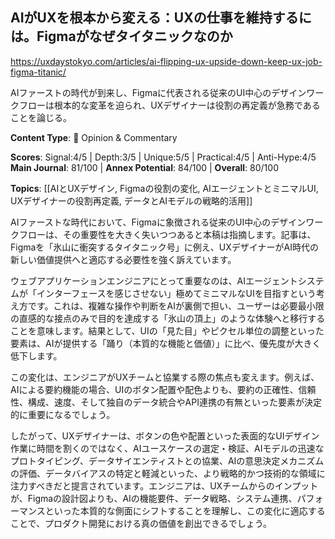 ## AIがUXを根本から変える：UXの仕事を維持するには。Figmaがなぜタイタニックなのか

https://uxdaystokyo.com/articles/ai-flipping-ux-upside-down-keep-ux-job-figma-titanic/

AIファーストの時代が到来し、Figmaに代表される従来のUI中心のデザインワークフローは根本的な変革を迫られ、UXデザイナーは役割の再定義が急務であることを論じる。

**Content Type**: 💭 Opinion & Commentary

**Scores**: Signal:4/5 | Depth:3/5 | Unique:5/5 | Practical:4/5 | Anti-Hype:4/5
**Main Journal**: 81/100 | **Annex Potential**: 84/100 | **Overall**: 80/100

**Topics**: [[AIとUXデザイン, Figmaの役割の変化, AIエージェントとミニマルUI, UXデザイナーの役割再定義, データとAIモデルの戦略的活用]]

AIファーストな時代において、Figmaに象徴される従来のUI中心のデザインワークフローは、その重要性を大きく失いつつあると本稿は指摘します。記事は、Figmaを「氷山に衝突するタイタニック号」に例え、UXデザイナーがAI時代の新しい価値提供へと適応する必要性を強く訴えています。

ウェブアプリケーションエンジニアにとって重要なのは、AIエージェントシステムが「インターフェースを感じさせない」極めてミニマルなUIを目指すという考え方です。これは、複雑な操作や判断をAIが裏側で担い、ユーザーは必要最小限の直感的な接点のみで目的を達成する「氷山の頂上」のような体験へと移行することを意味します。結果として、UIの「見た目」やピクセル単位の調整といった要素は、AIが提供する「踊り（本質的な機能と価値）」に比べ、優先度が大きく低下します。

この変化は、エンジニアがUXチームと協業する際の焦点も変えます。例えば、AIによる要約機能の場合、UIのボタン配置や配色よりも、要約の正確性、信頼性、構成、速度、そして独自のデータ統合やAPI連携の有無といった要素が決定的に重要になるでしょう。

したがって、UXデザイナーは、ボタンの色や配置といった表面的なUIデザイン作業に時間を割くのではなく、AIユースケースの選定・検証、AIモデルの迅速なプロトタイピング、データサイエンティストとの協業、AIの意思決定メカニズムの評価、データバイアスの特定と軽減といった、より戦略的かつ技術的な領域に注力すべきだと提言されています。エンジニアは、UXチームからのインプットが、Figmaの設計図よりも、AIの機能要件、データ戦略、システム連携、パフォーマンスといった本質的な側面にシフトすることを理解し、この変化に適応することで、プロダクト開発における真の価値を創出できるでしょう。
